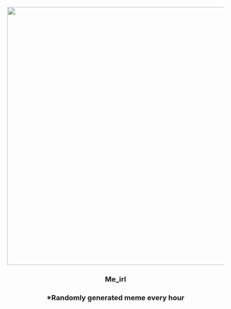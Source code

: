 <p align="center">
        <img src="https://i.redd.it/mi0wg7yzmfh91.gif" width="600" height="600">
        </p>
        <h3 align="center">Me_irl</h3>
        <h3 align="center">*Randomly generated meme every hour</h3>
    